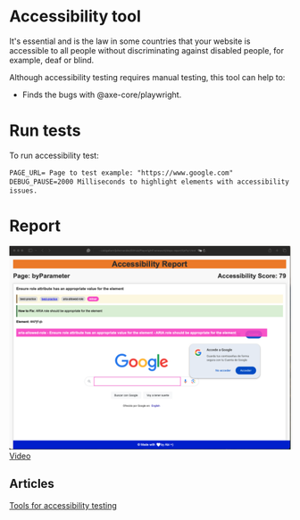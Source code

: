 # Accessibility tool

It's essential and is the law in some countries that your website is accessible to all people without discriminating against disabled people, for example, deaf or blind.

Although accessibility testing requires manual testing, this tool can help to:

- Finds the bugs with @axe-core/playwright.

# Run tests

To run accessibility test:

```
PAGE_URL= Page to test example: "https://www.google.com"
DEBUG_PAUSE=2000 Milliseconds to highlight elements with accessibility issues.
```

# Report

![Reporter](./images/reporter.png)
[Video](https://github.com/user-attachments/assets/79c2a52c-d6a0-4b3d-a5c6-ceeb521daa54)


## Articles

[Tools for accessibility testing](https://abigailarmijo.substack.com/p/tools-for-accessibility-testing)

